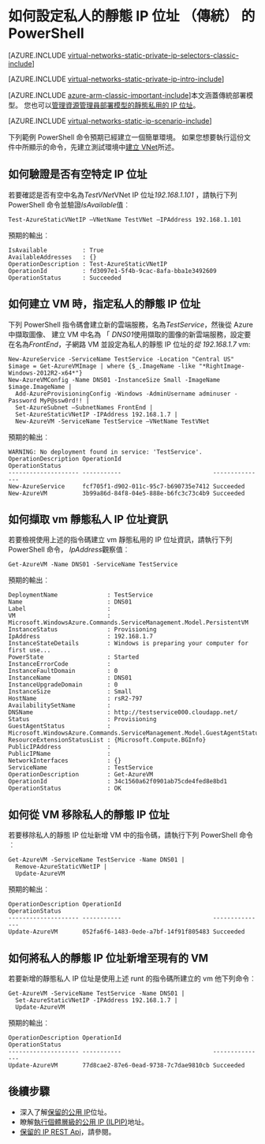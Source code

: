<properties 
   pageTitle="如何在傳統模式下使用 PowerShell 設定靜態私人 IP |Microsoft Azure"
   description="了解靜態私人 IPs (DIPs)，以及如何管理其在傳統模式和 PowerShell"
   services="virtual-network"
   documentationCenter="na"
   authors="jimdial"
   manager="carmonm"
   editor="tysonn"
   tags="azure-service-management"
/>
<tags 
   ms.service="virtual-network"
   ms.devlang="na"
   ms.topic="article"
   ms.tgt_pltfrm="na"
   ms.workload="infrastructure-services"
   ms.date="02/02/2016"
   ms.author="jdial" />

# <a name="how-to-set-a-static-private-ip-address-classic-in-powershell"></a>如何設定私人的靜態 IP 位址 （傳統） 的 PowerShell

[AZURE.INCLUDE [virtual-networks-static-private-ip-selectors-classic-include](../../includes/virtual-networks-static-private-ip-selectors-classic-include.md)]

[AZURE.INCLUDE [virtual-networks-static-private-ip-intro-include](../../includes/virtual-networks-static-private-ip-intro-include.md)]

[AZURE.INCLUDE [azure-arm-classic-important-include](../../includes/azure-arm-classic-important-include.md)]本文涵蓋傳統部署模型。 您也可以[管理資源管理員部署模型的靜態私用的 IP 位址](virtual-networks-static-private-ip-arm-ps.md)。

[AZURE.INCLUDE [virtual-networks-static-ip-scenario-include](../../includes/virtual-networks-static-ip-scenario-include.md)]

下列範例 PowerShell 命令預期已經建立一個簡單環境。 如果您想要執行這份文件中所顯示的命令，先建立測試環境中[建立 VNet](virtual-networks-create-vnet-classic-netcfg-ps.md)所述。

## <a name="how-to-verify-if-a-specific-ip-address-is-available"></a>如何驗證是否有空特定 IP 位址
若要確認是否有空中名為*TestVNet*VNet IP 位址*192.168.1.101* ，請執行下列 PowerShell 命令並驗證*IsAvailable*值︰

    Test-AzureStaticVNetIP –VNetName TestVNet –IPAddress 192.168.1.101 

預期的輸出︰

    IsAvailable          : True
    AvailableAddresses   : {}
    OperationDescription : Test-AzureStaticVNetIP
    OperationId          : fd3097e1-5f4b-9cac-8afa-bba1e3492609
    OperationStatus      : Succeeded

## <a name="how-to-specify-a-static-private-ip-address-when-creating-a-vm"></a>如何建立 VM 時，指定私人的靜態 IP 位址
下列 PowerShell 指令碼會建立新的雲端服務，名為*TestService*，然後從 Azure 中擷取圖像、 建立 VM 中名為 「 *DNS01*使用擷取的圖像的新雲端服務，設定要在名為*FrontEnd*，子網路 VM 並設定為私人的靜態 IP 位址的*從 192.168.1.7* vm:

    New-AzureService -ServiceName TestService -Location "Central US"
    $image = Get-AzureVMImage | where {$_.ImageName -like "*RightImage-Windows-2012R2-x64*"}
    New-AzureVMConfig -Name DNS01 -InstanceSize Small -ImageName $image.ImageName |
      Add-AzureProvisioningConfig -Windows -AdminUsername adminuser -Password MyP@ssw0rd!! |
      Set-AzureSubnet –SubnetNames FrontEnd |
      Set-AzureStaticVNetIP -IPAddress 192.168.1.7 |
      New-AzureVM -ServiceName TestService –VNetName TestVNet

預期的輸出︰

    WARNING: No deployment found in service: 'TestService'.
    OperationDescription OperationId                          OperationStatus
    -------------------- -----------                          ---------------
    New-AzureService     fcf705f1-d902-011c-95c7-b690735e7412 Succeeded      
    New-AzureVM          3b99a86d-84f8-04e5-888e-b6fc3c73c4b9 Succeeded  

## <a name="how-to-retrieve-static-private-ip-address-information-for-a-vm"></a>如何擷取 vm 靜態私人 IP 位址資訊
若要檢視使用上述的指令碼建立 vm 靜態私用的 IP 位址資訊，請執行下列 PowerShell 命令， *IpAddress*觀察值︰

    Get-AzureVM -Name DNS01 -ServiceName TestService

預期的輸出︰

    DeploymentName              : TestService
    Name                        : DNS01
    Label                       : 
    VM                          : Microsoft.WindowsAzure.Commands.ServiceManagement.Model.PersistentVM
    InstanceStatus              : Provisioning
    IpAddress                   : 192.168.1.7
    InstanceStateDetails        : Windows is preparing your computer for first use...
    PowerState                  : Started
    InstanceErrorCode           : 
    InstanceFaultDomain         : 0
    InstanceName                : DNS01
    InstanceUpgradeDomain       : 0
    InstanceSize                : Small
    HostName                    : rsR2-797
    AvailabilitySetName         : 
    DNSName                     : http://testservice000.cloudapp.net/
    Status                      : Provisioning
    GuestAgentStatus            : Microsoft.WindowsAzure.Commands.ServiceManagement.Model.GuestAgentStatus
    ResourceExtensionStatusList : {Microsoft.Compute.BGInfo}
    PublicIPAddress             : 
    PublicIPName                : 
    NetworkInterfaces           : {}
    ServiceName                 : TestService
    OperationDescription        : Get-AzureVM
    OperationId                 : 34c1560a62f0901ab75cde4fed8e8bd1
    OperationStatus             : OK

## <a name="how-to-remove-a-static-private-ip-address-from-a-vm"></a>如何從 VM 移除私人的靜態 IP 位址
若要移除私人的靜態 IP 位址新增 VM 中的指令碼，請執行下列 PowerShell 命令︰
    
    Get-AzureVM -ServiceName TestService -Name DNS01 |
      Remove-AzureStaticVNetIP |
      Update-AzureVM

預期的輸出︰

    OperationDescription OperationId                          OperationStatus
    -------------------- -----------                          ---------------
    Update-AzureVM       052fa6f6-1483-0ede-a7bf-14f91f805483 Succeeded

## <a name="how-to-add-a-static-private-ip-address-to-an-existing-vm"></a>如何將私人的靜態 IP 位址新增至現有的 VM
若要新增的靜態私人 IP 位址是使用上述 runt 的指令碼所建立的 vm 他下列命令︰

    Get-AzureVM -ServiceName TestService -Name DNS01 |
      Set-AzureStaticVNetIP -IPAddress 192.168.1.7 |
      Update-AzureVM

預期的輸出︰

    OperationDescription OperationId                          OperationStatus
    -------------------- -----------                          ---------------
    Update-AzureVM       77d8cae2-87e6-0ead-9738-7c7dae9810cb Succeeded 

## <a name="next-steps"></a>後續步驟

- 深入了解[保留的公用 IP](virtual-networks-reserved-public-ip.md)位址。
- 瞭解[執行個體層級的公用 IP (ILPIP)](virtual-networks-instance-level-public-ip.md)地址。
- [保留的 IP REST Api](https://msdn.microsoft.com/library/azure/dn722420.aspx)，請參閱。
